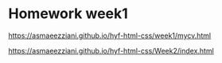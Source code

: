 # Homework week1
https://asmaeezziani.github.io/hyf-html-css/week1/mycv.html 


https://asmaeezziani.github.io/hyf-html-css/Week2/index.html 



